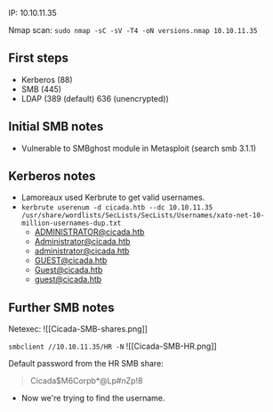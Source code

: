 IP: 10.10.11.35

Nmap scan: `sudo nmap -sC -sV -T4 -oN versions.nmap 10.10.11.35`

## First steps
- Kerberos (88)
- SMB (445)
- LDAP (389 (default) 636 (unencrypted))

## Initial SMB notes
- Vulnerable to SMBghost module in Metasploit (search smb 3.1.1)

## Kerberos notes
- Lamoreaux used Kerbrute to get valid usernames.
- `kerbrute userenum -d cicada.htb --dc 10.10.11.35 /usr/share/wordlists/SecLists/SecLists/Usernames/xato-net-10-million-usernames-dup.txt`
	- ADMINISTRATOR@cicada.htb
	- Administrator@cicada.htb
	- administrator@cicada.htb
	- GUEST@cicada.htb
	- Guest@cicada.htb
	- guest@cicada.htb

## Further SMB notes
Netexec:
![[Cicada-SMB-shares.png]]

`smbclient //10.10.11.35/HR -N`
![[Cicada-SMB-HR.png]]

Default password from the HR SMB share: 
>Cicada$M6Corpb*@Lp#nZp!8
- Now we're trying to find the username.



